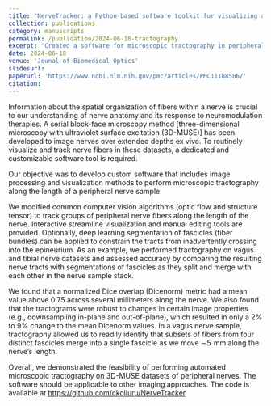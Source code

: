 ```yaml
---
title: "NerveTracker: a Python-based software toolkit for visualizing and tracking groups of nerve fibers in serial block-face microscopy with ultraviolet surface excitation images"
collection: publications
category: manuscripts
permalink: /publication/2024-06-18-tractography
excerpt: 'Created a software for microscopic tractography in peripheral nerves. Inspired by similar toolkits that process diffusion MR datasets of the brain.'
date: 2024-06-18
venue: 'Jounal of Biomedical Optics'
slidesurl: 
paperurl: 'https://www.ncbi.nlm.nih.gov/pmc/articles/PMC11188586/'
citation: 
---
```


Information about the spatial organization of fibers within a nerve is crucial to our understanding of nerve anatomy and its response to neuromodulation therapies. A serial block-face microscopy method [three-dimensional microscopy with ultraviolet surface excitation (3D-MUSE)] has been developed to image nerves over extended depths ex vivo. To routinely visualize and track nerve fibers in these datasets, a dedicated and customizable software tool is required.  

Our objective was to develop custom software that includes image processing and visualization methods to perform microscopic tractography along the length of a peripheral nerve sample.  

We modified common computer vision algorithms (optic flow and structure tensor) to track groups of peripheral nerve fibers along the length of the nerve. Interactive streamline visualization and manual editing tools are provided. Optionally, deep learning segmentation of fascicles (fiber bundles) can be applied to constrain the tracts from inadvertently crossing into the epineurium. As an example, we performed tractography on vagus and tibial nerve datasets and assessed accuracy by comparing the resulting nerve tracts with segmentations of fascicles as they split and merge with each other in the nerve sample stack.  

We found that a normalized Dice overlap (Dicenorm) metric had a mean value above 0.75 across several millimeters along the nerve. We also found that the tractograms were robust to changes in certain image properties (e.g., downsampling in-plane and out-of-plane), which resulted in only a 2% to 9% change to the mean Dicenorm values. In a vagus nerve sample, tractography allowed us to readily identify that subsets of fibers from four distinct fascicles merge into a single fascicle as we move ∼5  mm along the nerve’s length.  

Overall, we demonstrated the feasibility of performing automated microscopic tractography on 3D-MUSE datasets of peripheral nerves. The software should be applicable to other imaging approaches. The code is available at https://github.com/ckolluru/NerveTracker.